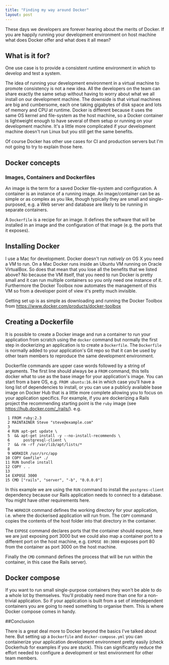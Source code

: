```yaml
---
title: "Finding my way around Docker"
layout: post
---
```


These days we developers are forever hearing about the merits of Docker.
If you are happily running your development environment on host machine
what does Docker offer and what does it all mean?

## What is it for?

One use case is to provide a consistent runtime environment in which to
develop and test a system.

The idea of running your development environment in a virtual machine to
promote consistency is not a new idea. All the developers on the team
can share exactly the same setup without having to worry about what we
all install on our development machine. The downside is that virtual
machines are big and cumbersome, each one taking gigabytes of disk space
and lots of memory and CPU at runtime. Docker is different because it
uses the same OS kernel and file-system as the host machine, so a Docker
container is lightweight enough to have several of them setup or running
on your development machine. It's a little more complicated if your
development machine doesn't run Linux but you still get the same
benefits.

Of course Docker has other use cases for CI and production servers but
I'm not going to try to explain those here.

## Docker concepts

### Images, Containers and Dockerfiles

An image is the term for a saved Docker file-system and configuration. A
container is an instance of a running image. An image/container can be
as simple or as complex as you like, though typically they are small
and single-purposed, e.g. a Web server and database are likely to be
running in separate containers.

A `Dockerfile` is a recipe for an image. It defines the software that will
be installed in an image and the configuration of that image (e.g. the
ports that it exposes).

## Installing Docker

I use a Mac for development. Docker doesn't run *natively* on OS X you
need a VM to run. On a Mac Docker runs inside an Ubuntu VM running on
Oracle VirtualBox. So does that mean that you lose all the benefits that
we listed above? No because the VM itself, that you need to run Docker
is pretty small and it can run multiple containers so you only need one
instance of it. Furthermore the Docker Toolbox now automates the
management of this VM so from a developer point of view it's pretty much
invisible.

Getting set up is as simple as downloading and running the Docker
Toolbox from https://www.docker.com/products/docker-toolbox

## Creating a Dockerfile

It is possible to create a Docker image and run a container to run your
application from scratch using the `docker` command but normally the
first step in dockerizing an application is to create a `Dockerfile`.
The `Dockerfile` is normally added to your application's Git repo so
that it can be used by other team members to reproduce the same
development environment.

Dockerfile commands are upper case words followed by a string of
arguments. The first line should always be a `FROM` command, this tells
docker what to use as the base image for your application's image. You
can start from a bare OS, e.g. `FROM ubuntu:16.04` in which case you'll
have a long list of dependencies to install, or you can use a publicly
available base image on Docker Hub that is a little more complete
allowing you to focus on your application specifics. For example, if you
are dockerizing a Rails project the recommending starting point is the
`ruby` image (see https://hub.docker.com/_/rails/). e.g.

     1 FROM ruby:2.3
     2 MAINTAINER Steve "steve@example.com"
     3
     4 RUN apt-get update \
     5  && apt-get install -y --no-install-recommends \
     6      postgresql-client \
     7  && rm -rf /var/lib/apt/lists/*
     8
     9 WORKDIR /usr/src/app
    10 COPY Gemfile* ./
    11 RUN bundle install
    12 COPY . .
    13
    14 EXPOSE 3000
    15 CMD ["rails", "server", "-b", "0.0.0.0"]

In this example we are using the `RUN` command to install the
`postgres-client` dependency because our Rails application needs to
connect to a database. You might have other requirements here.

The `WORKDIR` command defines the working directory for your
application, i.e. where the dockerised application will run from.  The
`COPY` command copies the contents of the host folder into that
directory in the container.

The `EXPOSE` command declares ports that the container should expose,
here we are just exposing port 3000 but we could also map a container
port to a different port on the host machine, e.g. `EXPOSE 80:3000`
exposes port 80 from the container as port 3000 on the host machine.

Finally the `CMD` command defines the process that will be run within
the container, in this case the Rails server).

## Docker compose

If you want to run small single-purpose containers they won't be able to
do a whole lot by themselves. You'll probably need more than one for a
non-trivial application. So if your application is built from a set of
interdependent containers you are going to need something to organise
them. This is where Docker compose comes in handy.

##Conclusion

There is a great deal more to Docker beyond the basics I've talked about
here.  But setting up a `Dockerfile` and `docker-compose.yml` you can
containerize your application development environment pretty easily
(check Dockerhub for examples if you are stuck).  This can significantly
reduce the effort needed to configure a development or test environment
for other team members.
